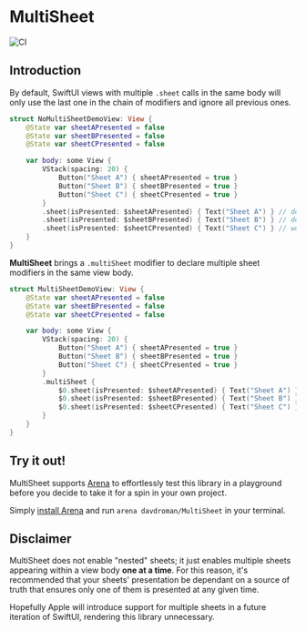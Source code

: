 # MultiSheet

![CI](https://github.com/davdroman/MultiSheet/workflows/CI/badge.svg)

## Introduction

By default, SwiftUI views with multiple `.sheet` calls in the same body will only use the last one in the chain of modifiers and ignore all previous ones. 

```swift
struct NoMultiSheetDemoView: View {
    @State var sheetAPresented = false
    @State var sheetBPresented = false
    @State var sheetCPresented = false

    var body: some View {
        VStack(spacing: 20) {
            Button("Sheet A") { sheetAPresented = true }
            Button("Sheet B") { sheetBPresented = true }
            Button("Sheet C") { sheetCPresented = true }
        }
        .sheet(isPresented: $sheetAPresented) { Text("Sheet A") } // does not work
        .sheet(isPresented: $sheetBPresented) { Text("Sheet B") } // does not work
        .sheet(isPresented: $sheetCPresented) { Text("Sheet C") } // works
    }
}
```

**MultiSheet** brings a `.multiSheet` modifier to declare multiple sheet modifiers in the same view body.

```swift
struct MultiSheetDemoView: View {
    @State var sheetAPresented = false
    @State var sheetBPresented = false
    @State var sheetCPresented = false

    var body: some View {
        VStack(spacing: 20) {
            Button("Sheet A") { sheetAPresented = true }
            Button("Sheet B") { sheetBPresented = true }
            Button("Sheet C") { sheetCPresented = true }
        }
        .multiSheet {
            $0.sheet(isPresented: $sheetAPresented) { Text("Sheet A") } // works
            $0.sheet(isPresented: $sheetBPresented) { Text("Sheet B") } // works
            $0.sheet(isPresented: $sheetCPresented) { Text("Sheet C") } // works
        }
    }
}
```

## Try it out!

MultiSheet supports [Arena](https://github.com/finestructure/Arena) to effortlessly test this library in a playground before you decide to take it for a spin in your own project.

Simply [install Arena](https://github.com/finestructure/Arena#how-to-install-arena) and run `arena davdroman/MultiSheet` in your terminal.

## Disclaimer

MultiSheet does not enable "nested" sheets; it just enables multiple sheets appearing within a view body **one at a time**. For this reason, it's recommended that your sheets' presentation be dependant on a source of truth that ensures only one of them is presented at any given time.

Hopefully Apple will introduce support for multiple sheets in a future iteration of SwiftUI, rendering this library unnecessary. 
